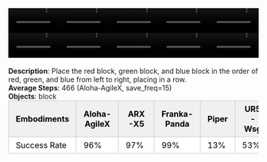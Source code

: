 <!DOCTYPE html>
<html lang="en">
<body>
    <div style="display: flex;">
        <video src="./task_video_clean/blocks_ranking_rgb/aloha-agilex_head.mp4" controls loop muted autoplay style="width: 20.0%;"></video>
        <video src="./task_video_clean/blocks_ranking_rgb/franka-panda_head.mp4" controls loop muted autoplay style="width: 20.0%;"></video>
        <video src="./task_video_clean/blocks_ranking_rgb/ARX-X5_head.mp4" controls loop muted autoplay style="width: 20.0%;"></video>
        <video src="./task_video_clean/blocks_ranking_rgb/piper_head.mp4" controls loop muted autoplay style="width: 20.0%;"></video>
        <video src="./task_video_clean/blocks_ranking_rgb/ur5-wsg_head.mp4" controls loop muted autoplay style="width: 20.0%;"></video>
    </div>
    <div style="display: flex;">
        <video src="./task_video_clean/blocks_ranking_rgb/aloha-agilex_world.mp4" controls loop muted autoplay style="width: 20.0%;"></video>
        <video src="./task_video_clean/blocks_ranking_rgb/franka-panda_world.mp4" controls loop muted autoplay style="width: 20.0%;"></video>
        <video src="./task_video_clean/blocks_ranking_rgb/ARX-X5_world.mp4" controls loop muted autoplay style="width: 20.0%;"></video>
        <video src="./task_video_clean/blocks_ranking_rgb/piper_world.mp4" controls loop muted autoplay style="width: 20.0%;"></video>
        <video src="./task_video_clean/blocks_ranking_rgb/ur5-wsg_world.mp4" controls loop muted autoplay style="width: 20.0%;"></video>
    </div>
    <br><b>Description</b>: Place the red block, green block, and blue block in the order of red, green, and blue from left to right, placing in a row.<br>
    <b>Average Steps</b>: 466 (Aloha-AgileX, save_freq=15)<br>
    <b>Objects</b>: block<br>
    <table style="margin:0 auto;border-collapse:collapse;width:auto;min-width:180px;background-color:white;">
        <thead>
            <tr style="background:#f0f0f0;">
                <th style="border:1px solid #ccc;padding:6px 14px;color:black;">Embodiments</th>
                <th style="border:1px solid #ccc;padding:6px 14px;color:black;">Aloha-AgileX</th>
                <th style="border:1px solid #ccc;padding:6px 14px;color:black;">ARX-X5</th>
                <th style="border:1px solid #ccc;padding:6px 14px;color:black;">Franka-Panda</th>
                <th style="border:1px solid #ccc;padding:6px 14px;color:black;">Piper</th>
                <th style="border:1px solid #ccc;padding:6px 14px;color:black;">UR5-Wsg</th>
            </tr>
        </thead>
        <tbody>
            <tr style="background:white;">
                <td style="border:1px solid #ccc;padding:6px 14px;color:black;">Success Rate</td>
                <td style="border:1px solid #ccc;padding:6px 14px;color:black;">96%</td>
                <td style="border:1px solid #ccc;padding:6px 14px;color:black;">97%</td>
                <td style="border:1px solid #ccc;padding:6px 14px;color:black;">99%</td>
                <td style="border:1px solid #ccc;padding:6px 14px;color:black;">13%</td>
                <td style="border:1px solid #ccc;padding:6px 14px;color:black;">53%</td>
            </tr>
        </tbody>
    </table>
</body>
</html>
